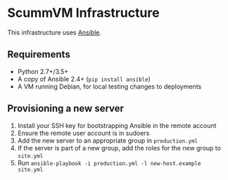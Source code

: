 # ScummVM Infrastructure

This infrastructure uses [Ansible](https://www.ansible.com/).

## Requirements

* Python 2.7+/3.5+
* A copy of Ansible 2.4+ (`pip install ansible`)
* A VM running Debian, for local testing changes to deployments

## Provisioning a new server

1. Install your SSH key for bootstrapping Ansible in the remote account
2. Ensure the remote user account is in sudoers
3. Add the new server to an appropriate group in `production.yml`
4. If the server is part of a new group, add the roles for the new group to
   `site.yml`
5. Run `ansible-playbook -i production.yml -l new-host.example site.yml`
